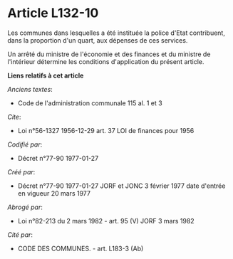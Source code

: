 # Article L132-10

Les communes dans lesquelles a été instituée la police d'Etat contribuent, dans la proportion d'un quart, aux dépenses de ces
services.

Un arrêté du ministre de l'économie et des finances et du ministre de l'intérieur détermine les conditions d'application du
présent article.

**Liens relatifs à cet article**

_Anciens textes_:

  - Code de l'administration communale 115 al. 1 et 3

_Cite_:

  - Loi n°56-1327 1956-12-29 art. 37 LOI de finances pour 1956

_Codifié par_:

  - Décret n°77-90 1977-01-27

_Créé par_:

  - Décret n°77-90 1977-01-27 JORF et JONC 3 février 1977 date d'entrée en vigueur 20 mars 1977

_Abrogé par_:

  - Loi n°82-213 du 2 mars 1982 - art. 95 (V) JORF 3 mars 1982

_Cité par_:

  - CODE DES COMMUNES. - art. L183-3 (Ab)
